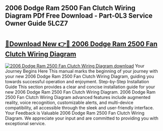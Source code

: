 ## 2006 Dodge Ram 2500 Fan Clutch Wiring Diagram PDf Free Download - Part-0L3 Service Owner Guide 5LCZ7

# <h2><a href="http://dfs4hjf.blite.top/?on=2006+Dodge+Ram+2500+Fan+Clutch+Wiring+Diagram">🔗Download New 👉🔴 2006 Dodge Ram 2500 Fan Clutch Wiring Diagram</a></h2>

[![2006 Dodge Ram 2500 Fan Clutch Wiring Diagram download](https://i.imgur.com/lujVjoI.png)](http://dfs4hjf.blite.top/?on=2006+Dodge+Ram+2500+Fan+Clutch+Wiring+Diagram)
Your Journey Begins Here This manual marks the beginning of your journey with your new 2006 Dodge Ram 2500 Fan Clutch Wiring Diagram, guiding you towards successful operation and enjoyment. Step-by-Step Installation Guide This section provides a clear and concise installation guide for your new 2006 Dodge Ram 2500 Fan Clutch Wiring Diagram. 2006 Dodge Ram 2500 Fan Clutch Wiring Diagram advanced features include augmented reality, voice recognition, customizable alerts, and multi-device compatibility, all accessible through the sleek and user-friendly interface. Your Feedback is Valuable 2006 Dodge Ram 2500 Fan Clutch Wiring Diagram. We appreciate your input and are committed to providing you with exceptional service.

